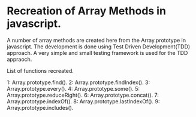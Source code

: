 # Recreation of Array Methods in javascript.

A number of array methods are created here from the Array.prototype in javascript. The development is done using Test Driven Development(TDD) approach. A very simple and small testing framework is used for the TDD appraoch. 

List of functions recreated.

1: Array.prototype.find().
2: Array.prototype.findIndex().
3: Array.prototype.every().
4: Array.prototype.some().
5: Array.prototype.reduceRight().
6: Array.prototype.concat().
7: Array.prototype.indexOf().
8: Array.prototype.lastIndexOf().
9: Array.prototype.includes().